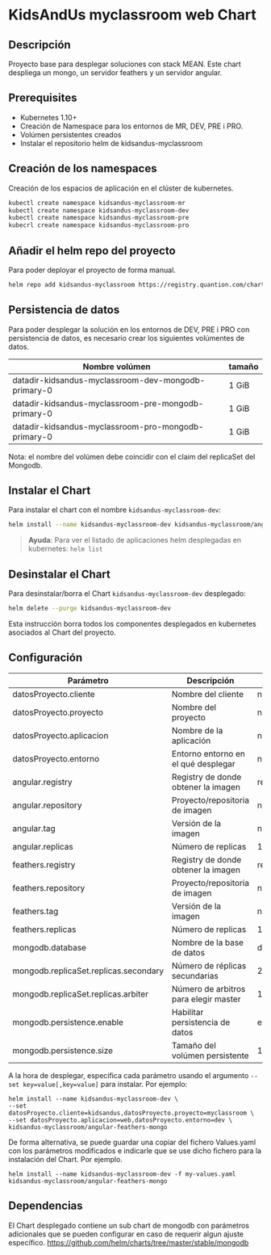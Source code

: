# KidsAndUs myclassroom web Chart

## Descripción

Proyecto base para desplegar soluciones con stack MEAN. Este chart despliega un mongo, un servidor feathers y un servidor angular.

## Prerequisites
- Kubernetes 1.10+
- Creación de Namespace para los entornos de MR, DEV, PRE i PRO.
- Volúmen persistentes creados
- Instalar el repositorio helm de kidsandus-myclassroom

## Creación de los namespaces
Creación de los espacios de aplicación en el clúster de kubernetes.
```bash
kubectl create namespace kidsandus-myclassroom-mr
kubectl create namespace kidsandus-myclassroom-dev
kubectl create namespace kidsandus-myclassroom-pre
kubecrl create namespace kidsandus-myclassroom-pro
```

## Añadir el helm repo del proyecto
Para poder deployar el proyecto de forma manual.
```bash
helm repo add kidsandus-myclassroom https://registry.quantion.com/chartrepo/kidsandus-myclassroom
```

## Persistencia de datos
Para poder desplegar la solución en los entornos de DEV, PRE i PRO con persistencia de datos, es necesario crear los siguientes volúmentes de datos. 

| Nombre volúmen                                   | tamaño                         |
| ------------------------------------------  | ----------------------------------  |
| datadir-kidsandus-myclassroom-dev-mongodb-primary-0                       | 1 GiB     |
| datadir-kidsandus-myclassroom-pre-mongodb-primary-0                       | 1 GiB     |
| datadir-kidsandus-myclassroom-pro-mongodb-primary-0                       | 1 GiB     |

Nota: el nombre del volúmen debe coincidir con el claim del replicaSet del Mongodb.

## Instalar el Chart

Para instalar el chart con el nombre `kidsandus-myclassroom-dev`:

```bash
helm install --name kidsandus-myclassroom-dev kidsandus-myclassroom/angular-feathers-mongo
```

> **Ayuda**: Para ver el listado de aplicaciones helm desplegadas en kubernetes: `helm list`

## Desinstalar el Chart

Para desinstalar/borra el Chart `kidsandus-myclassroom-dev` desplegado:

```bash
helm delete --purge kidsandus-myclassroom-dev
```
Esta instrucción borra todos los componentes desplegados en kubernetes asociados al Chart del proyecto.

## Configuración

| Parámetro                                   | Descripción                         | Valor por defecto             |
| -----------------------------------  | ----------------------------------  | ----------------------|
| datosProyecto.cliente                | Nombre del cliente                  | nil              |
| datosProyecto.proyecto               | Nombre del proyecto                 | nil               |
| datosProyecto.aplicacion             | Nombre de la aplicación             | nil               |
| datosProyecto.entorno                | Entorno entorno en el qué desplegar | nil                   |
| angular.registry                     | Registry de donde obtener la imagen | registry.quantion.com |
| angular.repository                   | Proyecto/repositoria de imagen      | nil |
| angular.tag                          | Versión de la imagen                | nil                |
| angular.replicas                     | Número de replicas                  | 1                     |
| feathers.registry                    | Registry de donde obtener la imagen | registry.quantion.com | 
| feathers.repository                  | Proyecto/repositoria de imagen      | nil |
| feathers.tag                         | Versión de la imagen                | nil                |
| feathers.replicas                    | Número de replicas                  | 1                     |
| mongodb.database                     | Nombre de la base de datos          | database              |
| mongodb.replicaSet.replicas.secondary | Número de réplicas secundarias     | 2                     |                
| mongodb.replicaSet.replicas.arbiter  | Número de arbitros para elegir master | 1                   |
| mongodb.persistence.enable           | Habilitar persistencia de datos     | enable                |
| mongodb.persistence.size             | Tamaño del volúmen persistente      | 1Gi                   |

A la hora de desplegar, especifica cada parámetro usando el argumento `--set key=value[,key=value]` para instalar. Por ejemplo:
```
helm install --name kidsandus-myclassroom-dev \
--set datosProyecto.cliente=kidsandus,datosProyecto.proyecto=myclassroom \
--set datosProyecto.aplicacion=web,datosProyecto.entorno=dev \
kidsandus-myclassroom/angular-feathers-mongo
```
De forma alternativa, se puede guardar una copiar del fichero Values.yaml con los parámetros modificados e indicarle que se use dicho fichero para la instalación del Chart. Por ejemplo.
```
helm install --name kidsandus-myclassroom-dev -f my-values.yaml kidsandus-myclassroom/angular-feathers-mongo
```

## Dependencias

El Chart desplegado contiene un sub chart de mongodb con parámetros adicionales que se pueden configurar en caso de requerir algun ajuste específico. https://github.com/helm/charts/tree/master/stable/mongodb
